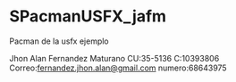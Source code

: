 # SPacmanUSFX_jafm
Pacman de la usfx ejemplo

Jhon Alan Fernandez Maturano
CU:35-5136
C:10393806
Correo:fernandez.jhon.alan@gmail.com
numero:68643975
